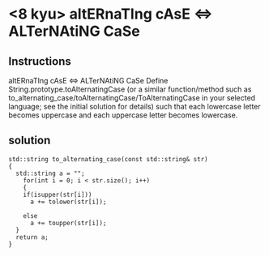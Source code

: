 # <8 kyu> altERnaTIng cAsE <=> ALTerNAtiNG CaSe

## Instructions

altERnaTIng cAsE <=> ALTerNAtiNG CaSe
Define String.prototype.toAlternatingCase (or a similar function/method such as to_alternating_case/toAlternatingCase/ToAlternatingCase in your selected language; see the initial solution for details) such that each lowercase letter becomes uppercase and each uppercase letter becomes lowercase.

## solution

```
std::string to_alternating_case(const std::string& str)
{
  std::string a = "";
	for(int i = 0; i < str.size(); i++)
    {
    if(isupper(str[i]))
      a += tolower(str[i]);
    
    else
      a += toupper(str[i]);
  }
  return a;
}
```
